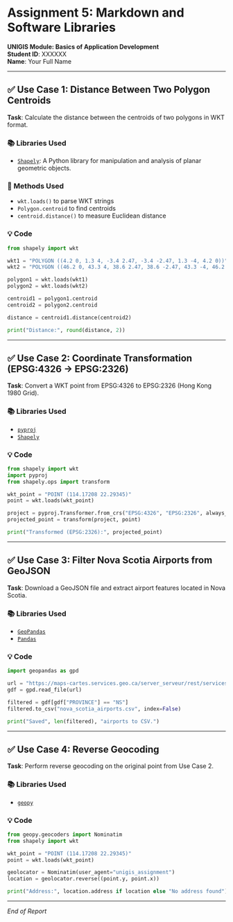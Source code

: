 # Assignment 5: Markdown and Software Libraries  
**UNIGIS Module: Basics of Application Development**  
**Student ID**: XXXXXX  
**Name**: Your Full Name  

---

## ✅ Use Case 1: Distance Between Two Polygon Centroids

**Task**: Calculate the distance between the centroids of two polygons in WKT format.

### 📚 Libraries Used
- [`Shapely`](https://shapely.readthedocs.io/en/stable/): A Python library for manipulation and analysis of planar geometric objects.

### 🔧 Methods Used
- `wkt.loads()` to parse WKT strings
- `Polygon.centroid` to find centroids
- `centroid.distance()` to measure Euclidean distance

### 💡 Code

```python
from shapely import wkt

wkt1 = "POLYGON ((4.2 0, 1.3 4, -3.4 2.47, -3.4 -2.47, 1.3 -4, 4.2 0))"
wkt2 = "POLYGON ((46.2 0, 43.3 4, 38.6 2.47, 38.6 -2.47, 43.3 -4, 46.2 0))"

polygon1 = wkt.loads(wkt1)
polygon2 = wkt.loads(wkt2)

centroid1 = polygon1.centroid
centroid2 = polygon2.centroid

distance = centroid1.distance(centroid2)

print("Distance:", round(distance, 2))
```

---

## ✅ Use Case 2: Coordinate Transformation (EPSG:4326 → EPSG:2326)

**Task**: Convert a WKT point from EPSG:4326 to EPSG:2326 (Hong Kong 1980 Grid).

### 📚 Libraries Used
- [`pyproj`](https://pyproj4.github.io/pyproj/stable/)
- [`Shapely`](https://shapely.readthedocs.io/en/stable/manual.html#shapely.ops.transform)

### 💡 Code

```python
from shapely import wkt
import pyproj
from shapely.ops import transform

wkt_point = "POINT (114.17208 22.29345)"
point = wkt.loads(wkt_point)

project = pyproj.Transformer.from_crs("EPSG:4326", "EPSG:2326", always_xy=True).transform
projected_point = transform(project, point)

print("Transformed (EPSG:2326):", projected_point)
```

---

## ✅ Use Case 3: Filter Nova Scotia Airports from GeoJSON

**Task**: Download a GeoJSON file and extract airport features located in Nova Scotia.

### 📚 Libraries Used
- [`GeoPandas`](https://geopandas.org/en/stable/)
- [`Pandas`](https://pandas.pydata.org/)

### 💡 Code

```python
import geopandas as gpd

url = "https://maps-cartes.services.geo.ca/server_serveur/rest/services/TC/canadian_airports_w_air_navigation_services_en/MapServer/0/query?outFields=*&where=1=1&f=geojson"
gdf = gpd.read_file(url)

filtered = gdf[gdf["PROVINCE"] == "NS"]
filtered.to_csv("nova_scotia_airports.csv", index=False)

print("Saved", len(filtered), "airports to CSV.")
```

---

## ✅ Use Case 4: Reverse Geocoding

**Task**: Perform reverse geocoding on the original point from Use Case 2.

### 📚 Libraries Used
- [`geopy`](https://geopy.readthedocs.io/en/stable/#geopy.geocoders.Nominatim)

### 💡 Code

```python
from geopy.geocoders import Nominatim
from shapely import wkt

wkt_point = "POINT (114.17208 22.29345)"
point = wkt.loads(wkt_point)

geolocator = Nominatim(user_agent="unigis_assignment")
location = geolocator.reverse((point.y, point.x))

print("Address:", location.address if location else "No address found")
```

---

*End of Report*